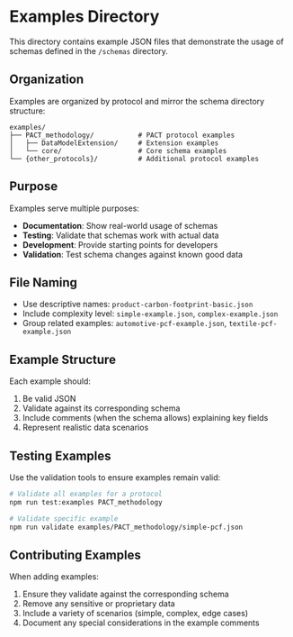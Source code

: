 # Examples Directory

This directory contains example JSON files that demonstrate the usage of schemas defined in the `/schemas` directory.

## Organization

Examples are organized by protocol and mirror the schema directory structure:

```
examples/
├── PACT_methodology/           # PACT protocol examples
│   ├── DataModelExtension/     # Extension examples
│   └── core/                   # Core schema examples
└── {other_protocols}/          # Additional protocol examples
```

## Purpose

Examples serve multiple purposes:
- **Documentation**: Show real-world usage of schemas
- **Testing**: Validate that schemas work with actual data
- **Development**: Provide starting points for developers
- **Validation**: Test schema changes against known good data

## File Naming

- Use descriptive names: `product-carbon-footprint-basic.json`
- Include complexity level: `simple-example.json`, `complex-example.json`
- Group related examples: `automotive-pcf-example.json`, `textile-pcf-example.json`

## Example Structure

Each example should:
1. Be valid JSON
2. Validate against its corresponding schema
3. Include comments (when the schema allows) explaining key fields
4. Represent realistic data scenarios

## Testing Examples

Use the validation tools to ensure examples remain valid:
```bash
# Validate all examples for a protocol
npm run test:examples PACT_methodology

# Validate specific example
npm run validate examples/PACT_methodology/simple-pcf.json
```

## Contributing Examples

When adding examples:
1. Ensure they validate against the corresponding schema
2. Remove any sensitive or proprietary data
3. Include a variety of scenarios (simple, complex, edge cases)
4. Document any special considerations in the example comments
